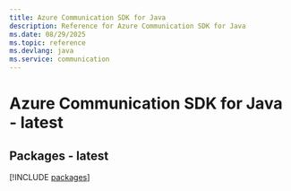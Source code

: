 ```yaml
---
title: Azure Communication SDK for Java
description: Reference for Azure Communication SDK for Java
ms.date: 08/29/2025
ms.topic: reference
ms.devlang: java
ms.service: communication
---
```

# Azure Communication SDK for Java - latest
## Packages - latest
[!INCLUDE [packages](communication-index.md)]